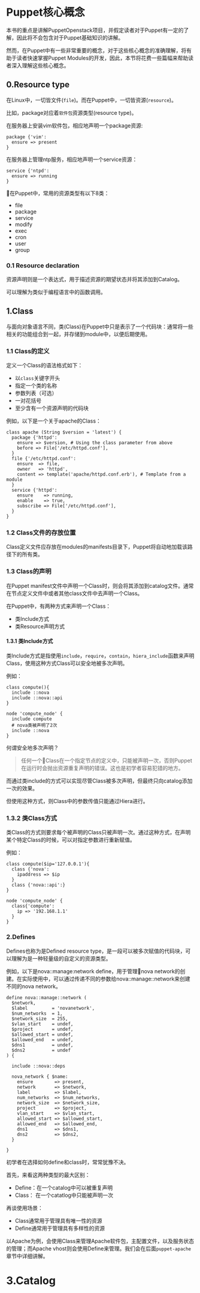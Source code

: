 # Puppet核心概念

本书的重点是讲解PuppetOpenstack项目，并假定读者对于Puppet有一定的了解，因此将不会包含对于Puppet基础知识的讲解。

然而，在Puppet中有一些非常重要的概念，对于这些核心概念的准确理解，将有助于读者快速掌握Puppet Modules的开发，因此，本节将花费一些篇幅来帮助读者深入理解这些核心概念。

## 0.Resource type

在Linux中，一切皆文件(`file`)。而在Puppet中，一切皆资源(`resource`)。


比如，package对应着`软件包`资源类型(resource type)。


在服务器上安装vim软件包，相应地声明一个package资源:

```puppet
package {'vim':
  ensure => present
}
```


在服务器上管理ntp服务，相应地声明一个service资源：

```puppet
service {'ntpd':
  ensure => running
}
```

在Puppet中，常用的资源类型有以下8类：

- file
- package
- service
- modify
- exec
- cron
- user
- group

### 0.1 Resource declaration

资源声明则是一个表达式，用于描述资源的期望状态并将其添加到Catalog。

可以理解为类似于编程语言中的函数调用。

## 1.Class

与面向对象语言不同，类(Class)在Puppet中只是表示了一个代码块：通常将一些相关的功能组合到一起，并存储到module中，以便后期使用。


### 1.1 Class的定义

定义一个Class的语法格式如下：
  - 以`class`关键字开头
  - 指定一个类的名称
  - 参数列表（可选）
  - 一对花括号
  - 至少含有一个资源声明的代码块

例如，以下是一个关于apache的Class：

```puppet
class apache (String $version = 'latest') {
  package {'httpd':
    ensure => $version, # Using the class parameter from above
    before => File['/etc/httpd.conf'],
  }
  file {'/etc/httpd.conf':
    ensure  => file,
    owner   => 'httpd',
    content => template('apache/httpd.conf.erb'), # Template from a module
  }
  service {'httpd':
    ensure    => running,
    enable    => true,
    subscribe => File['/etc/httpd.conf'],
  }
}
```

### 1.2 Class文件的存放位置

Class定义文件应存放在modules的manifests目录下，Puppet将自动地加载该路径下的所有类。

### 1.3 Class的声明

在Puppet manifest文件中声明一个Class时，则会将其添加到catalog文件。通常在节点定义文件中或者其他class文件中去声明一个Class。

在Puppet中，有两种方式来声明一个Class：

 - 类Include方式
 - 类Resource声明方式 
 
#### 1.3.1 类Include方式

类Include方式是指使用`include`，`require`，`contain`，`hiera_include`函数来声明Class，使用这种方式Class可以安全地被多次声明。


例如：

```puppet
class compute(){
  include ::nova
  include ::nova::api
}

node 'compute_node' {
  include compute
  # nova类被声明了2次
  include ::nova
}
```

何谓安全地多次声明？

 > 任何一个Class在一个指定节点的定义中，只能被声明一次，否则Puppet在运行时会抛出资源重复声明的错误。这也是初学者容易犯错的地方。

而通过类include的方式可以实现尽管Class被多次声明，但最终只向catalog添加一次的效果。

但使用这种方式，则Class中的参数传值只能通过Hiera进行。


### 1.3.2 类Class方式

类Class的方式则要求每个被声明的Class只被声明一次。通过这种方式，在声明某个特定Class的时候，可以对指定参数进行重新赋值。

例如：

```puppet
class compute($ip='127.0.0.1'){
  class {'nova':
    ipaddress => $ip
  }
  class {'nova::api':}
}

node 'compute_node' {
  class{'compute':
    ip => '192.168.1.1'
  }
}
```

### 2.Defines


Defines也称为是Defined resource type，是一段可以被多次赋值的代码块，可以理解为是一种轻量级的自定义的资源类型。

例如，以下是nova::manage:network define，用于管理nova network的创建。在实际使用中，可以通过传递不同的参数给nova::manage::network来创建不同的nova network。

```puppet
define nova::manage::network (
  $network,
  $label         = 'novanetwork',
  $num_networks  = 1,
  $network_size  = 255,
  $vlan_start    = undef,
  $project       = undef,
  $allowed_start = undef,
  $allowed_end   = undef,
  $dns1          = undef,
  $dns2          = undef
) {

  include ::nova::deps

  nova_network { $name:
    ensure        => present,
    network       => $network,
    label         => $label,
    num_networks  => $num_networks,
    network_size  => $network_size,
    project       => $project,
    vlan_start    => $vlan_start,
    allowed_start => $allowed_start,
    allowed_end   => $allowed_end,
    dns1          => $dns1,
    dns2          => $dns2,
  }

}
```

初学者在选择如何define和class时，常常犹豫不决。

首先，来看这两种类型的最大区别：

 - Define：在一个catalog中可以被重复声明
 - Class： 在一个catatlog中只能被声明一次

再谈使用场景：
 - Class通常用于管理具有唯一性的资源
 - Define通常用于管理具有多样性的资源
 
 以Apache为例，会使用Class来管理Apache软件包，主配置文件，以及服务状态的管理；而Apache vhost则会使用Define来管理。我们会在后面`puppet-apache`章节中详细讲解。
 
 
 # 3.Catalog
 
 
